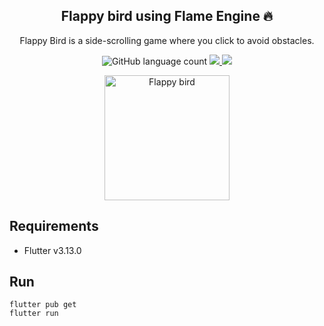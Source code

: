 <h2 align="center">
    Flappy bird using Flame Engine 🔥
</h2>

<p align="center">
  Flappy Bird is a side-scrolling game where you click to avoid obstacles.
</p>

<p align="center">
  <img alt="GitHub language count" src="https://img.shields.io/github/languages/top/marismarcosta/flappy-bird?color=brightgreen" />
  <a href="https://github.com/marismarcosta">
    <img src="https://img.shields.io/badge/github-marismarcosta-7159C1?logo=GitHub"/>
  </a>
  <a href="https://www.linkedin.com/in/marismarcosta/">
    <img src="https://img.shields.io/badge/linkedin-marismarcosta-blue?logo=linkedin"/>
  </a>
</p>

<p align="center">
    <img alt="Flappy bird" src=".github/flappy_bird.gif" width="200px" />
</p>

## Requirements

- Flutter v3.13.0

## Run

```
flutter pub get
flutter run
```
